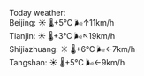 Today weather:  
Beijing: ☀️   🌡️+5°C 🌬️↑11km/h  
Tianjin: ☀️   🌡️+3°C 🌬️↖19km/h  
Shijiazhuang: ☀️   🌡️+6°C 🌬️←7km/h  
Tangshan: ☀️   🌡️+5°C 🌬️←9km/h  
